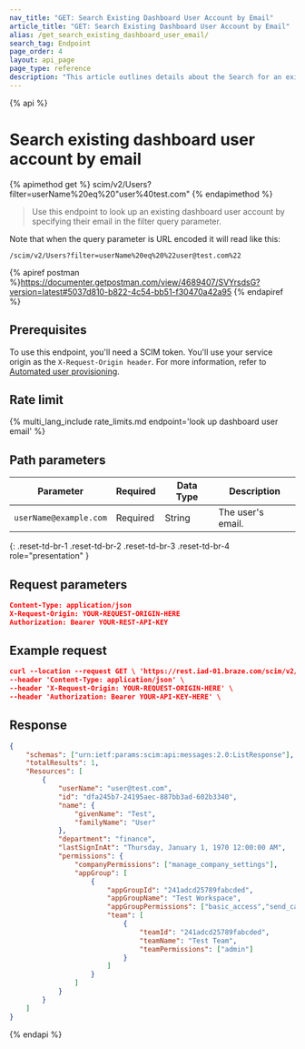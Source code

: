 ```yaml
---
nav_title: "GET: Search Existing Dashboard User Account by Email"
article_title: "GET: Search Existing Dashboard User Account by Email"
alias: /get_search_existing_dashboard_user_email/
search_tag: Endpoint
page_order: 4
layout: api_page
page_type: reference
description: "This article outlines details about the Search for an existing dashboard user account by email Braze endpoint."
---
```


{% api %}
# Search existing dashboard user account by email
{% apimethod get %}
scim/v2/Users?filter=userName%20eq%20"user%40test.com"
{% endapimethod %}

> Use this endpoint to look up an existing dashboard user account by specifying their email in the filter query parameter. 

Note that when the query parameter is URL encoded it will read like this:

`/scim/v2/Users?filter=userName%20eq%20%22user@test.com%22`

{% apiref postman %}https://documenter.getpostman.com/view/4689407/SVYrsdsG?version=latest#5037d810-b822-4c54-bb51-f30470a42a95 {% endapiref %}

## Prerequisites

To use this endpoint, you'll need a SCIM token. You'll use your service origin as the `X-Request-Origin header`. For more information, refer to [Automated user provisioning]({{site.baseurl}}/scim/automated_user_provisioning/).

## Rate limit

{% multi_lang_include rate_limits.md endpoint='look up dashboard user email' %}

## Path parameters

| Parameter | Required | Data Type | Description |
|---|---|---|---|
| `userName@example.com` | Required | String | The user's email. |
{: .reset-td-br-1 .reset-td-br-2 .reset-td-br-3 .reset-td-br-4 role="presentation" }

## Request parameters

```json
Content-Type: application/json
X-Request-Origin: YOUR-REQUEST-ORIGIN-HERE
Authorization: Bearer YOUR-REST-API-KEY
```

## Example request
```json
curl --location --request GET \ 'https://rest.iad-01.braze.com/scim/v2/Users?filter=userName%20eq%20%22user@test.com%22' \
--header 'Content-Type: application/json' \
--header 'X-Request-Origin: YOUR-REQUEST-ORIGIN-HERE' \
--header 'Authorization: Bearer YOUR-API-KEY-HERE' \
```

## Response
```json
{
    "schemas": ["urn:ietf:params:scim:api:messages:2.0:ListResponse"],
    "totalResults": 1,
    "Resources": [
        {
            "userName": "user@test.com",
            "id": "dfa245b7-24195aec-887bb3ad-602b3340",
            "name": {
                "givenName": "Test",
                "familyName": "User"
            },
            "department": "finance",
            "lastSignInAt": "Thursday, January 1, 1970 12:00:00 AM",
            "permissions": {
                "companyPermissions": ["manage_company_settings"],
                "appGroup": [
                    {
                        "appGroupId": "241adcd25789fabcded",
                        "appGroupName": "Test Workspace",
                        "appGroupPermissions": ["basic_access","send_campaigns_canvases"],
                        "team": [
                            {
                                "teamId": "241adcd25789fabcded",
                                "teamName": "Test Team",                  
                                "teamPermissions": ["admin"]
                            }
                        ]
                    } 
                ]
            }
        }
    ]
}
```

{% endapi %}

